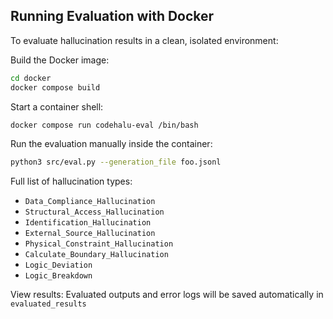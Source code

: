 ## Running Evaluation with Docker

To evaluate hallucination results in a clean, isolated environment:

Build the Docker image:
```bash
cd docker
docker compose build
```

Start a container shell:
```bash
docker compose run codehalu-eval /bin/bash
```

Run the evaluation manually inside the container:

```bash
python3 src/eval.py --generation_file foo.jsonl
```

Full list of hallucination types: 
- `Data_Compliance_Hallucination`
- `Structural_Access_Hallucination`
- `Identification_Hallucination`
- `External_Source_Hallucination`
- `Physical_Constraint_Hallucination`
- `Calculate_Boundary_Hallucination`
- `Logic_Deviation`
- `Logic_Breakdown`

View results:
Evaluated outputs and error logs will be saved automatically in
`evaluated_results`
